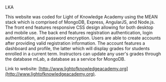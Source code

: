 LKA

This website was coded for Light of Knowledge Academy using the MEAN stack which is comprised of MongoDB, Express, AngularJS, and Node.js.
The front end features responsive CSS design allowing for both desktop and mobile use. The back end features registration authentication,
login authentication, and password encryption. Users are able to create accounts after providing valid registration information. The account 
features a dashboard and profile, the latter which will display grades for students enrolled in a current term. Instructors can update any
user's grades through the database mLab, a database as a service for MongoDB.

Link to website: [http://www.lightofknowledgeacademy.org](http://www.lightofknowledgeacademy.org).

